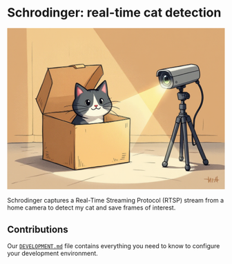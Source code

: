 # Schrodinger: real-time cat detection

<img src="share/schrody.png" width="512">

Schrodinger captures a Real-Time Streaming Protocol (RTSP) stream from a
home camera to detect my cat and save frames of interest.

## Contributions

Our [`DEVELOPMENT.md`](./DEVELOPMENT.md) file contains everything you need to know to configure your development environment.
